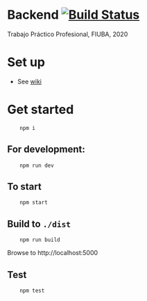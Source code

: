 # Backend [![Build Status](https://travis-ci.com/fiuba-laboral-v2/back-end.svg?branch=master)](https://travis-ci.com/fiuba-laboral-v2/back-end)
Trabajo Práctico Profesional, FIUBA, 2020

# Set up

- See [wiki](https://github.com/fiuba-laboral-v2/back-end/wiki/Set-up)

# Get started

```
    npm i
```

## For development:

```
    npm run dev
```

## To start

```
    npm start
```

## Build to `./dist`
```
    npm run build
```
Browse to http://localhost:5000

## Test
```
    npm test
```

